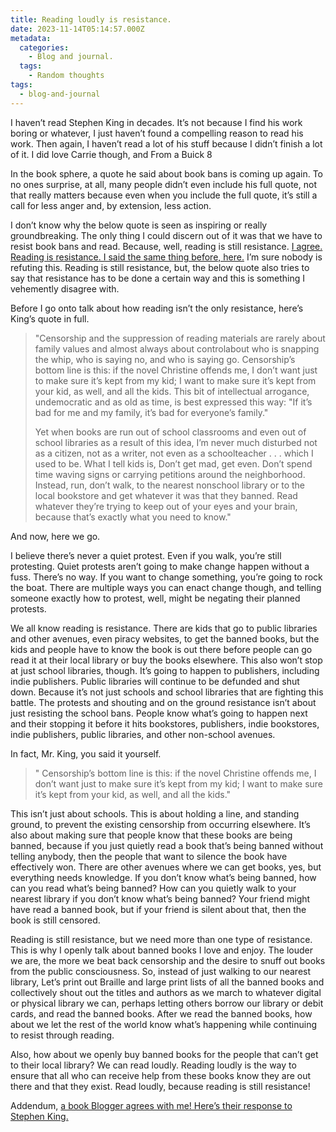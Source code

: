```yaml
---
title: Reading loudly is resistance.
date: 2023-11-14T05:14:57.000Z
metadata:
  categories:
    - Blog and journal.
  tags:
    - Random thoughts
tags:
  - blog-and-journal
---
```


I haven’t read Stephen King in decades. It’s not because I find his work boring or whatever, I just haven’t found a compelling reason to read his work. Then again, I haven’t read a lot of his stuff because I didn’t finish a lot of it. I did love Carrie though, and From a Buick 8

In the book sphere, a quote he said about book bans is coming up again. To no ones surprise, at all, many people didn’t even include his full quote, not that really matters because even when you include the full quote, it’s still a call for less anger and, by extension, less action.

I don’t know why the below quote is seen as inspiring or really groundbreaking. The only thing I could discern out of it was that we have to resist book bans and read. Because, well, reading is still resistance. [I agree. Reading is resistance. I said the same thing before, here.](https://robertkingett.com/why-i-read-banned-books/) I’m sure nobody is refuting this. Reading is still resistance, but, the below quote also tries to say that resistance has to be done a certain way and this is something I vehemently disagree with.

Before I go onto talk about how reading isn’t the only resistance, here’s King’s quote in full.

> "Censorship and the suppression of reading materials are rarely about family values and almost always about controlabout who is snapping the whip, who is saying no, and who is saying go. Censorship’s bottom line is this: if the novel Christine offends me, I don’t want just to make sure it’s kept from my kid; I want to make sure it’s kept from your kid, as well, and all the kids. This bit of intellectual arrogance, undemocratic and as old as time, is best expressed this way: "If it’s bad for me and my family, it’s bad for everyone’s family."
>
> Yet when books are run out of school classrooms and even out of school libraries as a result of this idea, I’m never much disturbed not as a citizen, not as a writer, not even as a schoolteacher . . . which I used to be. What I tell kids is, Don’t get mad, get even. Don’t spend time waving signs or carrying petitions around the neighborhood. Instead, run, don’t walk, to the nearest nonschool library or to the local bookstore and get whatever it was that they banned. Read whatever they’re trying to keep out of your eyes and your brain, because that’s exactly what you need to know."

And now, here we go.

I believe there’s never a quiet protest. Even if you walk, you’re still protesting. Quiet protests aren’t going to make change happen without a fuss. There’s no way. If you want to change something, you’re going to rock the boat. There are multiple ways you can enact change though, and telling someone exactly how to protest, well, might be negating their planned protests.

We all know reading is resistance. There are kids that go to public libraries and other avenues, even piracy websites, to get the banned books, but the kids and people have to know the book is out there before people can go read it at their local library or buy the books elsewhere. This also won’t stop at just school libraries, though. It’s going to happen to publishers, including indie publishers. Public libraries will continue to be defunded and shut down. Because it’s not just schools and school libraries that are fighting this battle. The protests and shouting and on the ground resistance isn’t about just resisting the school bans. People know what’s going to happen next and their stopping it before it hits bookstores, publishers, indie bookstores, indie publishers, public libraries, and other non-school avenues.

In fact, Mr. King, you said it yourself.

> " Censorship’s bottom line is this: if the novel Christine offends me, I don’t want just to make sure it’s kept from my kid; I want to make sure it’s kept from your kid, as well, and all the kids."

This isn’t just about schools. This is about holding a line, and standing ground, to prevent the existing censorship from occurring elsewhere. It’s also about making sure that people know that these books are being banned, because if you just quietly read a book that’s being banned without telling anybody, then the people that want to silence the book have effectively won. There are other avenues where we can get books, yes, but everything needs knowledge. If you don’t know what’s being banned, how can you read what’s being banned? How can you quietly walk to your nearest library if you don’t know what’s being banned? Your friend might have read a banned book, but if your friend is silent about that, then the book is still censored.

Reading is still resistance, but we need more than one type of resistance. This is why I openly talk about banned books I love and enjoy. The louder we are, the more we beat back censorship and the desire to snuff out books from the public consciousness. So, instead of just walking to our nearest library, Let’s print out Braille and large print lists of all the banned books and collectively shout out the titles and authors as we march to whatever digital or physical library we can, perhaps letting others borrow our library or debit cards, and read the banned books. After we read the banned books, how about we let the rest of the world know what’s happening while continuing to resist through reading.

Also, how about we openly buy banned books for the people that can’t get to their local library? We can read loudly. Reading loudly is the way to ensure that all who can receive help from these books know they are out there and that they exist. Read loudly, because reading is still resistance!

Addendum, [a book Blogger agrees with me! Here’s their response to Stephen King.](https://herhandsmyhands.wordpress.com/2023/11/11/the-white-privilege-of-stephen-king/)

